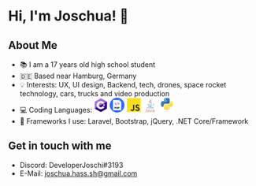 # Hi, I'm Joschua! :wave:

## About Me
- :books: I am a 17 years old high school student
- 🇩🇪 Based near Hamburg, Germany
- :bulb: Interests: UX, UI design, Backend, tech, drones, space rocket technology, cars, trucks and video production
- :computer: Coding Languages: <img height="30" src="img/csharp.png"> <img height="30" src="img/php.png"> <img height="30" src="img/javascript.png"> <img height="30" src="img/java.jpg"> <img height="30" src="img/python.jpg">
- :hammer: Frameworks I use: Laravel, Bootstrap, jQuery, .NET Core/Framework

## Get in touch with me
- Discord: DeveloperJoschi#3193
- E-Mail: joschua.hass.sh@gmail.com
